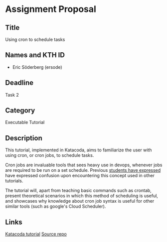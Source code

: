 # Assignment Proposal

## Title

Using cron to schedule tasks

## Names and KTH ID

- Eric Söderberg (ersode)

## Deadline

Task 2

## Category

Executable Tutorial

## Description

This tutorial, implemented in Katacoda, aims to familiarize the user with using cron, or cron jobs, to schedule tasks. 

Cron jobs are invaluable tools that sees heavy use in devops, whenever jobs are required to be run on a set schedule. Previous [students have expressed](https://github.com/KTH/devops-course/pull/1271#issuecomment-823569227) have expressed confusion upon encountering this concept used in other tutorials.

The tutorial will, apart from teaching basic commands such as crontab, present theoretical scenarios in which this method of scheduling is useful, and showcases why knowledge about cron job syntax is useful for other similar tools (such as google's Cloud Scheduler).

## Links
[Katacoda tutorial](https://www.katacoda.com/ino/scenarios/cron)
[Source repo](https://github.com/Inomares/katacoda-scenarios/tree/main/cron)
